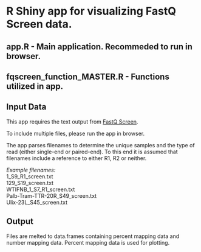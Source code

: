 # R Shiny app for visualizing FastQ Screen data.

## app.R - Main application. Recommeded to run in browser.
## fqscreen_function_MASTER.R - Functions utilized in app.

## Input Data  
This app requires the text output from [FastQ Screen](https://www.bioinformatics.babraham.ac.uk/projects/fastq_screen/).

To include multiple files, please run the app in browser. 

The app parses filenames to determine the unique samples and the type of read (either single-end or paired-end). To this end it is assumed that filenames include a reference to either R1, R2 or neither. 

*Example filenames:*  
1_S9_R1_screen.txt  
129_S19_screen.txt  
WTIFNB_1_S7_R1_screen.txt  
Palb-Tram-TTR-20R_S49_screen.txt  
Ulix-23L_S45_screen.txt

## Output

Files are melted to data.frames containing percent mapping data and number mapping data. Percent mapping data is used for plotting.
